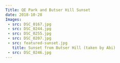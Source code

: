 ```yaml
---
Title: QE Park and Butser Hill Sunset
date: 2018-10-28
Images:
 - src: DSC_0167.jpg
 - src: DSC_0244.jpg
 - src: DSC_0255.jpg
 - src: DSC_0207.jpg
 - src: featured-sunset.jpg
   title: Sunset from Butser Hill (taken by Abi)
 - src: DSC_0246.jpg
---
```

